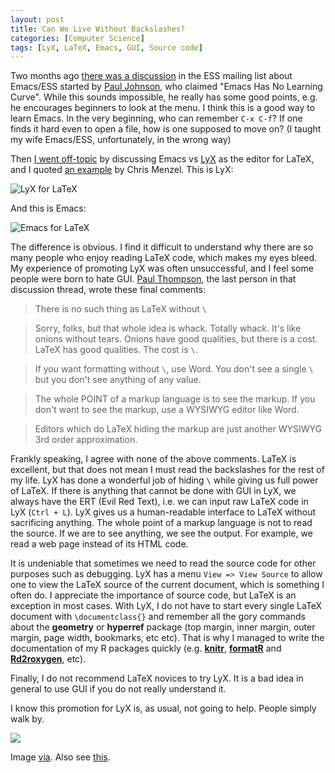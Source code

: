 ```yaml
---
layout: post
title: Can We Live Without Backslashes?
categories: [Computer Science]
tags: [LyX, LaTeX, Emacs, GUI, Source code]
---
```


Two months ago [there was a discussion](https://stat.ethz.ch/pipermail/ess-help/2012-August/subject.html) in the ESS mailing list about Emacs/ESS started by [Paul Johnson](https://stat.ethz.ch/pipermail/ess-help/2012-August/008067.html), who claimed "Emacs Has No Learning Curve". While this sounds impossible, he really has some good points, e.g. he encourages beginners to look at the menu. I think this is a good way to learn Emacs. In the very beginning, who can remember `C-x C-f`? If one finds it hard even to open a file, how is one supposed to move on? (I taught my wife Emacs/ESS, unfortunately, in the wrong way)

Then [I went off-topic](https://stat.ethz.ch/pipermail/ess-help/2012-August/008084.html) by discussing Emacs vs [LyX](http://www.lyx.org) as the editor for LaTeX, and I quoted [an example](http://cmenzel.org/LyXvsEmacs.pdf) by Chris Menzel. This is LyX:

![LyX for LaTeX](http://i.imgur.com/nvbqz.png)

And this is Emacs:

![Emacs for LaTeX](http://i.imgur.com/0Uswf.png)

The difference is obvious. I find it difficult to understand why there are so many people who enjoy reading LaTeX code, which makes my eyes bleed. My experience of promoting LyX was often unsuccessful, and I feel some people were born to hate GUI. [Paul Thompson](https://stat.ethz.ch/pipermail/ess-help/2012-August/008109.html), the last person in that discussion thread, wrote these final comments:

> There is no such thing as LaTeX without `\`

> Sorry, folks, but that whole idea is whack. Totally whack. It's like onions without tears. Onions have good qualities, but there is a cost. LaTeX has good qualities. The cost is `\`.

> If you want formatting without `\`, use Word. You don't see a single `\` but you don't see anything of any value.

> The whole POINT of a markup language is to see the markup. If you don't want to see the markup, use a WYSIWYG editor like Word.

> Editors which do LaTeX hiding the markup are just another WYSIWYG 3rd order approximation.

Frankly speaking, I agree with none of the above comments. LaTeX is excellent, but that does not mean I must read the backslashes for the rest of my life. LyX has done a wonderful job of hiding `\` while giving us full power of LaTeX. If there is anything that cannot be done with GUI in LyX, we always have the ERT (Evil Red Text), i.e. we can input raw LaTeX code in LyX (`Ctrl + L`). LyX gives us a human-readable interface to LaTeX without sacrificing anything. The whole point of a markup language is not to read the source. If we are to see anything, we see the output. For example, we read a web page instead of its HTML code.

It is undeniable that sometimes we need to read the source code for other purposes such as debugging. LyX has a menu `View => View Source` to allow one to view the LaTeX source of the current document, which is something I often do. I appreciate the importance of source code, but LaTeX is an exception in most cases. With LyX, I do not have to start every single LaTeX document with `\documentclass{}` and remember all the gory commands about the **geometry** or **hyperref** package (top margin, inner margin, outer margin, page width, bookmarks, etc etc). That is why I managed to write the documentation of my R packages quickly (e.g. [**knitr**](https://github.com/yihui/knitr/tree/master/inst/examples), [**formatR**](https://github.com/yihui/formatR/tree/master/inst/doc) and [**Rd2roxygen**](https://github.com/yihui/Rd2roxygen/tree/master/inst/doc), etc).

Finally, I do not recommend LaTeX novices to try LyX. It is a bad idea in general to use GUI if you do not really understand it.

I know this promotion for LyX is, as usual, not going to help. People simply walk by.

![](http://forgifs.com/gallery/d/171709-3/Cat-ignores-girl-like-a-boss.gif)

Image [via](http://researchinprogress.tumblr.com/post/34403093418/how-i-feel-at-poster-presentations). Also see [this](http://researchinprogress.tumblr.com/post/34692517685/changing-just-a-tiny-little-bit-in-my-latex-tabular).
